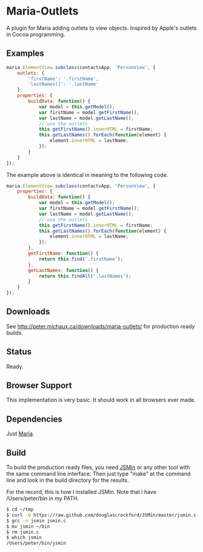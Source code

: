 Maria-Outlets
===============

A plugin for Maria adding outlets to view objects. Inspired by Apple's outlets in Cocoa programming.


Examples
--------

```javascript
maria.ElementView.subclass(contactsApp, 'PersonView', {
    outlets: {
        'firstName': '.firstName',
        'lastNames[]': '.lastName'
    },
    properties: {
        buildData: function() {
            var model = this.getModel();
            var firstName = model.getFirstName();
            var lastName = model.getLastName();
            // use the outlets
            this.getFirstName().innerHTML = firstName;
            this.getLastNames().forEach(function(element) {
                element.innerHTML = lastName;
            });
        }
    }
});
```

The example above is identical in meaning to the following code.

```javascript
maria.ElementView.subclass(contactsApp, 'PersonView', {
    properties: {
        buildData: function() {
            var model = this.getModel();
            var firstName = model.getFirstName();
            var lastName = model.getLastName();
            // use the outlets
            this.getFirstName().innerHTML = firstName;
            this.getLastNames().forEach(function(element) {
                element.innerHTML = lastName;
            });
        },
        getFirstName: function() {
            return this.find('.firstName');
        },
        getLastNames: function() {
            return this.findAll('.lastNames');
        }
    }
});
```


Downloads
---------

See http://peter.michaux.ca/downloads/maria-outlets/ for production ready builds.


Status
------

Ready.


Browser Support
---------------

This implementation is very basic. It should work in all browsers ever made.


Dependencies
------------

Just [Maria](https://github.com/petermichaux/maria).


Build
-----

To build the production ready files, you need [JSMin](http://www.crockford.com/javascript/jsmin.html) or any other tool with the same command line interface. Then just type "make" at the command line and look in the build directory for the results.

For the record, this is how I installed JSMin. Note that I have /Users/peter/bin in my PATH.

```sh
$ cd ~/tmp
$ curl -O https://raw.github.com/douglascrockford/JSMin/master/jsmin.c
$ gcc -o jsmin jsmin.c
$ mv jsmin ~/bin
$ rm jsmin.c
$ which jsmin
/Users/peter/bin/jsmin
```
